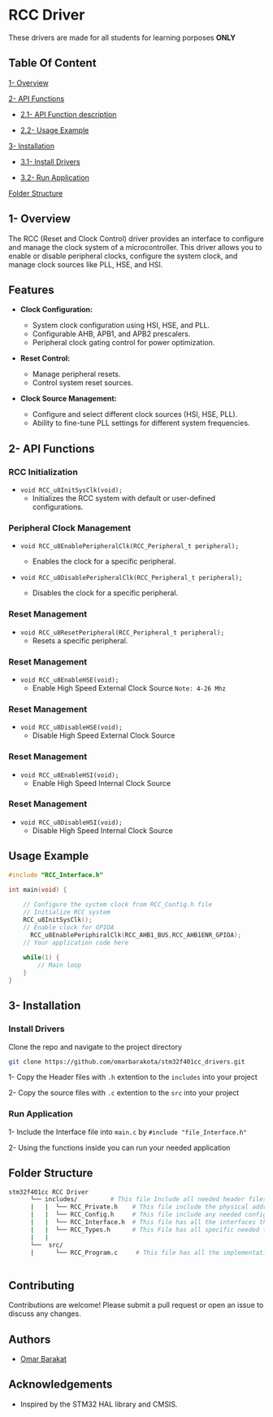 # RCC Driver

These drivers are made for all students for learning porposes **ONLY**

## Table Of Content

[1- Overview](#1--Overview)

[2- API Functions](#2--api-functions)


- [2.1- API Function description](#2--api-functions)

- [2.2- Usage Example](#usage-example)


[3- Installation](#3--installation)

- [3.1- Install Drivers](#install-drivers)

- [3.2- Run Application](#run-application)

[Folder Structure](#folder-structure)

## 1- Overview

The RCC (Reset and Clock Control) driver provides an interface to configure and manage the clock system of a microcontroller. This driver allows you to enable or disable peripheral clocks, configure the system clock, and manage clock sources like PLL, HSE, and HSI.

## Features

- **Clock Configuration:** 
  - System clock configuration using HSI, HSE, and PLL.
  - Configurable AHB, APB1, and APB2 prescalers.
  - Peripheral clock gating control for power optimization.
  
- **Reset Control:**
  - Manage peripheral resets.
  - Control system reset sources.

- **Clock Source Management:**
  - Configure and select different clock sources (HSI, HSE, PLL).
  - Ability to fine-tune PLL settings for different system frequencies.

## 2- API Functions

### RCC Initialization
- `void RCC_u8InitSysClk(void);`
  - Initializes the RCC system with default or user-defined configurations.

### Peripheral Clock Management
- `void RCC_u8EnablePeripheralClk(RCC_Peripheral_t peripheral);`
  - Enables the clock for a specific peripheral.

- `void RCC_u8DisablePeripheralClk(RCC_Peripheral_t peripheral);`
  - Disables the clock for a specific peripheral.

### Reset Management
- `void RCC_u8ResetPeripheral(RCC_Peripheral_t peripheral);`
  - Resets a specific peripheral.

### Reset Management
- `void RCC_u8EnableHSE(void);`
  - Enable High Speed External Clock Source `Note: 4-26 Mhz`

### Reset Management
- `void RCC_u8DisableHSE(void);`
  - Disable High Speed External Clock Source

### Reset Management
- `void RCC_u8EnableHSI(void);`
  - Enable High Speed Internal Clock Source

### Reset Management
- `void RCC_u8DisableHSI(void);`
  - Disable High Speed Internal Clock Source


## Usage Example

```c
#include "RCC_Interface.h"

int main(void) {
    
    // Configure the system clock from RCC_Config.h file
    // Initialize RCC system
    RCC_u8InitSysClk();
    // Enable clock for GPIOA
	  RCC_u8EnablePeriphiralClk(RCC_AHB1_BUS,RCC_AHB1ENR_GPIOA);
    // Your application code here
    
    while(1) {
        // Main loop
    }
}
```

## 3- Installation

### Install Drivers

Clone the repo and navigate to the project directory

```bash
git clone https://github.com/omarbarakota/stm32f401cc_drivers.git
```

1- Copy the Header files with `.h` extention to the `includes` into your project

2- Copy the source files with `.c` extention to the `src` into your project

### Run Application

1- Include the Interface file into `main.c` by
`#include "file_Interface.h"`

2- Using the functions inside you can run your needed application

## Folder Structure

````bash
stm32f401cc RCC Driver
      └── includes/         # This file Include all needed header files for RCC
      |   |  └── RCC_Private.h    # This file include the physical addresses
      |   |  └── RCC_Config.h     # This file include any needed configuration
      |   |  └── RCC_Interface.h  # This file has all the interfaces that the user may need
      |   |  └── RCC_Types.h      # This File has all specific needed types for RCC Driver 
      |   |
      └──  src/      
      |      └── RCC_Program.c     # This file has all the implementation for the RCC Driver
   
````

## Contributing

Contributions are welcome! Please submit a pull request or open an issue to discuss any changes.

## Authors

- [Omar Barakat](https://github.com/omarbarakota)

## Acknowledgements

- Inspired by the STM32 HAL library and CMSIS.

